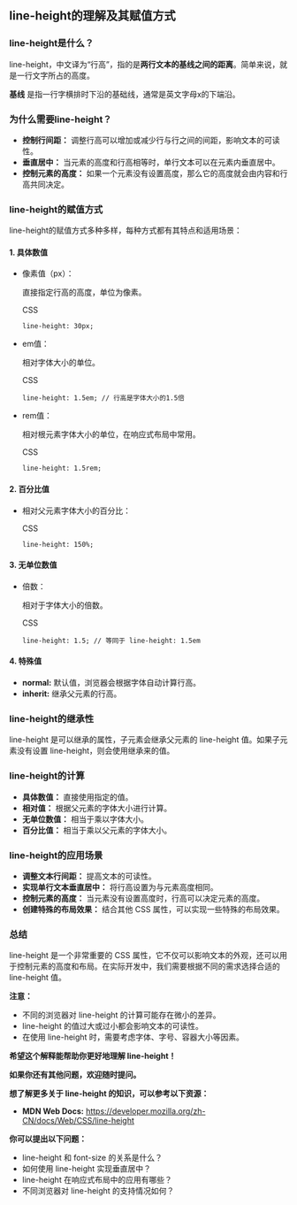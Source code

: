 ## line-height的理解及其赋值方式

### line-height是什么？

line-height，中文译为“行高”，指的是**两行文本的基线之间的距离**。简单来说，就是一行文字所占的高度。

**基线** 是指一行字横排时下沿的基础线，通常是英文字母x的下端沿。

### 为什么需要line-height？

- **控制行间距：** 调整行高可以增加或减少行与行之间的间距，影响文本的可读性。
- **垂直居中：** 当元素的高度和行高相等时，单行文本可以在元素内垂直居中。
- **控制元素的高度：** 如果一个元素没有设置高度，那么它的高度就会由内容和行高共同决定。

### line-height的赋值方式

line-height的赋值方式多种多样，每种方式都有其特点和适用场景：

#### 1. **具体数值**

- 像素值（px）：

   直接指定行高的高度，单位为像素。 

  CSS

  ```
  line-height: 30px;
  ```

- em值：

   相对字体大小的单位。 

  CSS

  ```
  line-height: 1.5em; // 行高是字体大小的1.5倍
  ```

- rem值：

   相对根元素字体大小的单位，在响应式布局中常用。 

  CSS

  ```
  line-height: 1.5rem;
  ```

#### 2. **百分比值**

- 相对父元素字体大小的百分比：

  CSS

  ```
  line-height: 150%;
  ```

#### 3. **无单位数值**

- 倍数：

   相对于字体大小的倍数。 

  CSS

  ```
  line-height: 1.5; // 等同于 line-height: 1.5em
  ```

#### 4. **特殊值**

- **normal:** 默认值，浏览器会根据字体自动计算行高。
- **inherit:** 继承父元素的行高。

### line-height的继承性

line-height 是可以继承的属性，子元素会继承父元素的 line-height 值。如果子元素没有设置 line-height，则会使用继承来的值。

### line-height的计算

- **具体数值：** 直接使用指定的值。
- **相对值：** 根据父元素的字体大小进行计算。
- **无单位数值：** 相当于乘以字体大小。
- **百分比值：** 相当于乘以父元素的字体大小。

### line-height的应用场景

- **调整文本行间距：** 提高文本的可读性。
- **实现单行文本垂直居中：** 将行高设置为与元素高度相同。
- **控制元素的高度：** 当元素没有设置高度时，行高可以决定元素的高度。
- **创建特殊的布局效果：** 结合其他 CSS 属性，可以实现一些特殊的布局效果。

### 总结

line-height 是一个非常重要的 CSS 属性，它不仅可以影响文本的外观，还可以用于控制元素的高度和布局。在实际开发中，我们需要根据不同的需求选择合适的 line-height 值。

**注意：**

- 不同的浏览器对 line-height 的计算可能存在微小的差异。
- line-height 的值过大或过小都会影响文本的可读性。
- 在使用 line-height 时，需要考虑字体、字号、容器大小等因素。

**希望这个解释能帮助你更好地理解 line-height！**

**如果你还有其他问题，欢迎随时提问。**

**想了解更多关于 line-height 的知识，可以参考以下资源：**

- **MDN Web Docs:** https://developer.mozilla.org/zh-CN/docs/Web/CSS/line-height

**你可以提出以下问题：**

- line-height 和 font-size 的关系是什么？
- 如何使用 line-height 实现垂直居中？
- line-height 在响应式布局中的应用有哪些？
- 不同浏览器对 line-height 的支持情况如何？